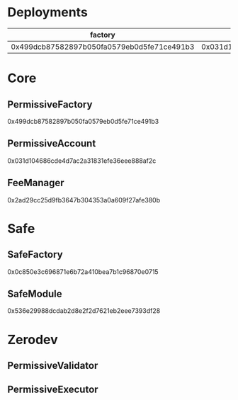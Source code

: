 # Deployments

| factory                                    | account implementation                     | fee manager                                | safe factory                               |
| ------------------------------------------ | ------------------------------------------ | ------------------------------------------ | ------------------------------------------ |
| 0x499dcb87582897b050fa0579eb0d5fe71ce491b3 | 0x031d104686cde4d7ac2a31831efe36eee888af2c | 0x2ad29cc25d9fb3647b304353a0a609f27afe380b | 0x0c850e3c696871e6b72a410bea7b1c96870e0715 |

# Core

## PermissiveFactory

0x499dcb87582897b050fa0579eb0d5fe71ce491b3

## PermissiveAccount

0x031d104686cde4d7ac2a31831efe36eee888af2c

## FeeManager

0x2ad29cc25d9fb3647b304353a0a609f27afe380b

# Safe

## SafeFactory

0x0c850e3c696871e6b72a410bea7b1c96870e0715

## SafeModule

0x536e29988dcdab2d8e2f2d7621eb2eee7393df28

# Zerodev

## PermissiveValidator

## PermissiveExecutor
